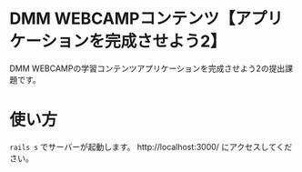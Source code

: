 # DMM WEBCAMPコンテンツ【アプリケーションを完成させよう2】
DMM WEBCAMPの学習コンテンツアプリケーションを完成させよう2の提出課題です。

# 使い方
`rails s` でサーバーが起動します。
http://localhost:3000/ にアクセスしてください。
